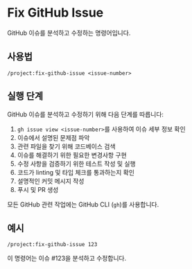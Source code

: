 # Fix GitHub Issue

GitHub 이슈를 분석하고 수정하는 명령어입니다.

## 사용법
```
/project:fix-github-issue <issue-number>
```

## 실행 단계

GitHub 이슈를 분석하고 수정하기 위해 다음 단계를 따릅니다:

1. `gh issue view <issue-number>`를 사용하여 이슈 세부 정보 확인
2. 이슈에서 설명된 문제점 파악
3. 관련 파일을 찾기 위해 코드베이스 검색
4. 이슈를 해결하기 위한 필요한 변경사항 구현
5. 수정 사항을 검증하기 위한 테스트 작성 및 실행
6. 코드가 linting 및 타입 체크를 통과하는지 확인
7. 설명적인 커밋 메시지 작성
8. 푸시 및 PR 생성

모든 GitHub 관련 작업에는 GitHub CLI (`gh`)를 사용합니다.

## 예시
```
/project:fix-github-issue 123
```

이 명령어는 이슈 #123을 분석하고 수정합니다.